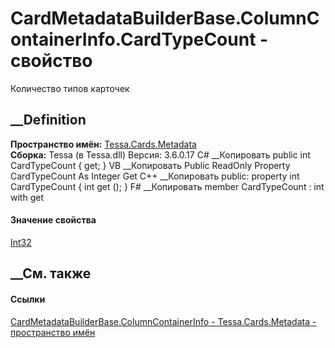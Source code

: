 # CardMetadataBuilderBase.ColumnContainerInfo.CardTypeCount - свойство
Количество типов карточек
## __Definition
 **Пространство имён:** [Tessa.Cards.Metadata](N_Tessa_Cards_Metadata.htm)  
 **Сборка:** Tessa (в Tessa.dll) Версия: 3.6.0.17
C# __Копировать
     public int CardTypeCount { get; }
VB __Копировать
     Public ReadOnly Property CardTypeCount As Integer
    	Get
C++ __Копировать
     public:
    property int CardTypeCount {
    	int get ();
    }
F# __Копировать
     member CardTypeCount : int with get
#### Значение свойства
[Int32](https://learn.microsoft.com/dotnet/api/system.int32)
##  __См. также
#### Ссылки
[CardMetadataBuilderBase.ColumnContainerInfo -
](T_Tessa_Cards_Metadata_CardMetadataBuilderBase_ColumnContainerInfo.htm)
[Tessa.Cards.Metadata - пространство имён](N_Tessa_Cards_Metadata.htm)
